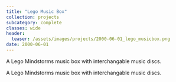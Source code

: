 ```yaml
---
title: "Lego Music Box"
collection: projects
subcategory: complete
classes: wide
header: 
  teaser: /assets/images/projects/2000-06-01_lego_musicbox.png
date: 2000-06-01
---
```


A Lego Mindstorms music box with interchangable music discs.



A Lego Mindstorms music box with interchangable music discs.